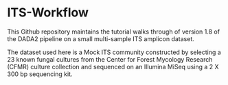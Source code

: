 # ITS-Workflow

This Github repository maintains the tutorial walks through of version 1.8 of the DADA2 pipeline on a small multi-sample ITS amplicon dataset. 

The dataset used here is a Mock ITS community constructed by selecting a 23 known fungal cultures from the Center for Forest Mycology Research (CFMR) culture collection and sequenced on an Illumina MiSeq using a 2 X 300 bp sequencing kit. 

